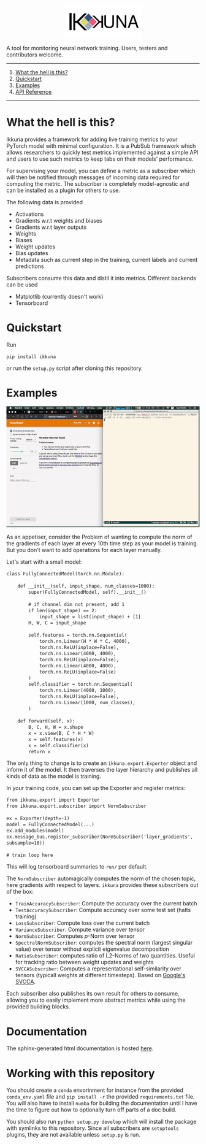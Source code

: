 <p align="center">
<img src="https://raw.githubusercontent.com/Peltarion/ai_ikkuna/master/logo/ikkuna_logo.svg?sanitize=true" alt="logo" width="200"/>
</p>

A tool for monitoring neural network training. Users, testers and contributors
welcome.

---

1. [What the hell is this?](#what-the-hell-is-this)
2. [Quickstart](#quickstart)
3. [Examples](#examples)
4. [API Reference](#documentation)

---

# What the hell is this?

Ikkuna provides a framework for adding live training metrics to your PyTorch
model with minimal configuration. It is a PubSub framework which allows
researchers to quickly test metrics implemented against a simple API and users
to use such metrics to keep tabs on their models' performance.

For supervising your model, you can define a metric as a subscriber which will
then be notified through messages of incoming data required for computing the
metric. The subscriber is completely model-agnostic and can be installed as a
plugin for others to use.

The following data is provided

* Activations
* Gradients w.r.t weights and biases
* Gradients w.r.t layer outputs
* Weights
* Biases
* Weight updates
* Bias updates
* Metadata such as current step in the training, current labels and current
  predictions

Subscribers consume this data and distil it into metrics. Different backends can be
used

* Matplotlib (currently doesn't work)
* Tensorboard

# Quickstart

Run

```
pip install ikkuna
```

or run the `setup.py` script after cloning this repository.

# Examples

![Ikkuna tracks test accuracy and weight spectral norm](./sphinx/source/_static/ikkuna_demo.gif)

As an appetiser, consider the Problem of wanting to compute the norm of the
gradients of each layer at every 10th time step as your model is training. But you don't want to add
operations for each layer manually.

Let's start with a small model:

```
class FullyConnectedModel(torch.nn.Module):

    def __init__(self, input_shape, num_classes=1000):
        super(FullyConnectedModel, self).__init__()

        # if channel dim not present, add 1
        if len(input_shape) == 2:
            input_shape = list(input_shape) + [1]
        H, W, C = input_shape

        self.features = torch.nn.Sequential(
            torch.nn.Linear(H * W * C, 4000),
            torch.nn.ReLU(inplace=False),
            torch.nn.Linear(4000, 4000),
            torch.nn.ReLU(inplace=False),
            torch.nn.Linear(4000, 4000),
            torch.nn.ReLU(inplace=False)
        )
        self.classifier = torch.nn.Sequential(
            torch.nn.Linear(4000, 1000),
            torch.nn.ReLU(inplace=False),
            torch.nn.Linear(1000, num_classes),
        )

    def forward(self, x):
        B, C, H, W = x.shape
        x = x.view(B, C * H * W)
        x = self.features(x)
        x = self.classifier(x)
        return x
```

The only thing to change is to create an `ikkuna.export.Exporter` object and
inform it of the model. It then traverses the layer hierarchy and publishes all
kinds of data as the model is training.

In your training code, you can set up the Exporter and register metrics:

```
from ikkuna.export import Exporter
from ikkuna.export.subscriber import NormSubscriber

ex = Exporter(depth=-1)
model = FullyConnectedModel(...)
ex.add_modules(model)
ex.message_bus.register_subscriber(NormSubscriber('layer_gradients', subsample=10))

# train loop here
```

This will log tensorboard summaries to `run/` per default.

The `NormSubscriber` automagically computes the norm of the chosen topic, here
gradients with respect to layers. `ikkuna` provides these subscribers out of the
box:

* `TrainAccuracySubscriber`: Compute the accuracy over the current batch
* `TestAccuracySubscriber`: Compute accuracy over some test set (halts training)
* `LossSubscriber`: Compute loss over the current batch
* `VarianceSubscriber`: Compute variance over tensor
* `NormSubscriber`: Computes _p_-Norm over tensor
* `SpectralNormSubscriber`: computes the spectral norm (largest singular value)
  over tensor without explicit eigenvalue decomposition
* `RatioSubscriber`: computes ratio of L2-Norms of two quantities. Useful for
  tracking ratio between weight updates and weights
* `SVCCASubscriber`: Computes a representational self-similarity over tensors
  (typicall weights at different timesteps). Based on [Google's SVCCA](https://github.com/google/svcca).

Each subscriber also publishes its own result for others to consume, allowing
you to easily implement more abstract metrics while using the provided building
blocks.

# Documentation
The sphinx-generated html documentation is hosted [here](https://peltarion.github.io/ai_ikkuna/).

# Working with this repository

You should create a `conda` envorinment for instance from the provided `conda_env.yaml` file and
`pip install -r` the provided `requirements.txt` file. You will also have to
install `numba` for building the documentation until I have the time to figure
out how to optionally turn off parts of a doc build.

You should also run `python setup.py develop` which will install the package
with symlinks to this repository. Since all subscribers are `setuptools` plugins, they are
not available unless `setup.py` is run.
